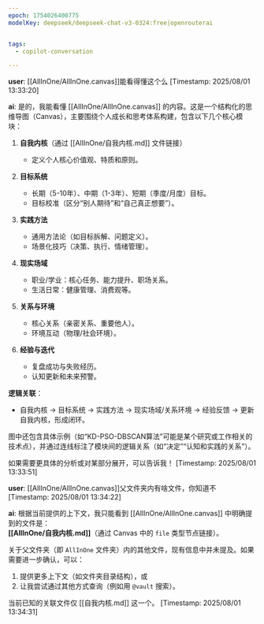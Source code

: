 ```yaml
---
epoch: 1754026400775
modelKey: deepseek/deepseek-chat-v3-0324:free|openrouterai


tags:
  - copilot-conversation

---
```


**user**: [[AllInOne/AllInOne.canvas]]能看得懂这个么
[Timestamp: 2025/08/01 13:33:20]

**ai**: 是的，我能看懂 [[AllInOne/AllInOne.canvas]] 的内容。这是一个结构化的思维导图（Canvas），主要围绕个人成长和思考体系构建，包含以下几个核心模块：

1. **自我内核**（通过 [[AllInOne/自我内核.md]] 文件链接）
   - 定义个人核心价值观、特质和原则。

2. **目标系统**
   - 长期（5-10年）、中期（1-3年）、短期（季度/月度）目标。
   - 目标校准（区分“别人期待”和“自己真正想要”）。

3. **实践方法**
   - 通用方法论（如目标拆解、问题定义）。
   - 场景化技巧（决策、执行、情绪管理）。

4. **现实场域**
   - 职业/学业：核心任务、能力提升、职场关系。
   - 生活日常：健康管理、消费观等。

5. **关系与环境**
   - 核心关系（亲密关系、重要他人）。
   - 环境互动（物理/社会环境）。

6. **经验与迭代**
   - 复盘成功与失败经历。
   - 认知更新和未来预警。

**逻辑关联**：  
- 自我内核 → 目标系统 → 实践方法 → 现实场域/关系环境 → 经验反馈 → 更新自我内核，形成闭环。

图中还包含具体示例（如“KD-PSO-DBSCAN算法”可能是某个研究或工作相关的技术点），并通过连线标注了模块间的逻辑关系（如“决定”“认知和实践的关系”）。

如果需要更具体的分析或对某部分展开，可以告诉我！
[Timestamp: 2025/08/01 13:33:51]

**user**: [[AllInOne/AllInOne.canvas]]父文件夹内有啥文件，你知道不
[Timestamp: 2025/08/01 13:34:22]

**ai**: 根据当前提供的上下文，我只能看到 [[AllInOne/AllInOne.canvas]] 中明确提到的文件是：  
**[[AllInOne/自我内核.md]]**（通过 Canvas 中的 `file` 类型节点链接）。  

关于父文件夹（即 `AllInOne` 文件夹）内的其他文件，现有信息中并未提及。如果需要进一步确认，可以：  
1. 提供更多上下文（如文件夹目录结构），或  
2. 让我尝试通过其他方式查询（例如用 `@vault` 搜索）。  

当前已知的关联文件仅 [[自我内核.md]] 这一个。
[Timestamp: 2025/08/01 13:34:31]